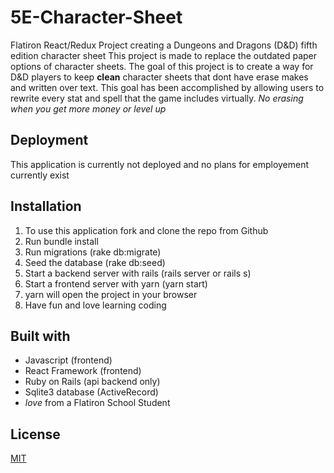 # 5E-Character-Sheet
Flatiron React/Redux Project creating a Dungeons and Dragons (D&D) fifth edition character sheet
This project is made to replace the outdated paper options of character sheets.
The goal of this project is to create a way for D&D players to keep **clean** character sheets that dont have erase makes and written over text.
This goal has been accomplished by allowing users to rewrite every stat and spell that the game includes virtually. *No erasing when you get more money or level up*

## Deployment
This application is currently not deployed and no plans for employement currently exist

## Installation
1. To use this application fork and clone the repo from Github
2. Run bundle install
3. Run migrations (rake db:migrate)
4. Seed the database (rake db:seed)
5. Start a backend server with rails (rails server or rails s)
6. Start a frontend server with yarn (yarn start)
7. yarn will open the project in your browser
8. Have fun and love learning coding

## Built with
* Javascript (frontend)
* React Framework (frontend)
* Ruby on Rails (api backend only)
* Sqlite3 database (ActiveRecord) 
* *love* from a Flatiron School Student

## License
[MIT](https://choosealicense.com/licenses/mit/)
